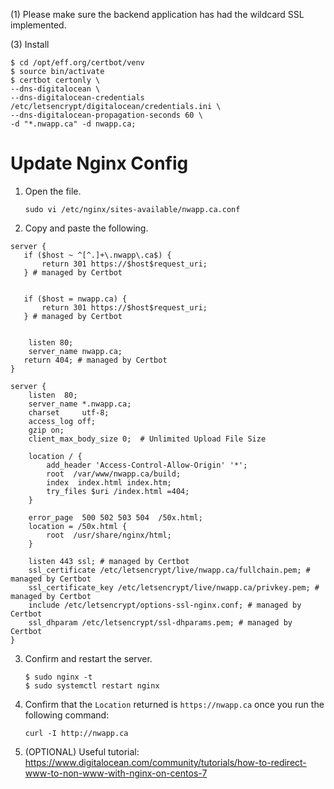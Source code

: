 (1) Please make sure the backend application has had the wildcard SSL implemented.

(3) Install

    $ cd /opt/eff.org/certbot/venv
    $ source bin/activate
    $ certbot certonly \
    --dns-digitalocean \
    --dns-digitalocean-credentials /etc/letsencrypt/digitalocean/credentials.ini \
    --dns-digitalocean-propagation-seconds 60 \
    -d "*.nwapp.ca" -d nwapp.ca;


# Update Nginx Config

1. Open the file.

    ```
    sudo vi /etc/nginx/sites-available/nwapp.ca.conf
    ```


2. Copy and paste the following.

```
server {
   if ($host ~ ^[^.]+\.nwapp\.ca$) {
       return 301 https://$host$request_uri;
   } # managed by Certbot


   if ($host = nwapp.ca) {
       return 301 https://$host$request_uri;
   } # managed by Certbot


    listen 80;
    server_name nwapp.ca;
   return 404; # managed by Certbot
}

server {
    listen  80;
    server_name *.nwapp.ca;
    charset     utf-8;
    access_log off;
    gzip on;
    client_max_body_size 0;  # Unlimited Upload File Size

    location / {
        add_header 'Access-Control-Allow-Origin' '*';
        root  /var/www/nwapp.ca/build;
        index  index.html index.htm;
        try_files $uri /index.html =404;
    }

    error_page  500 502 503 504  /50x.html;
    location = /50x.html {
        root  /usr/share/nginx/html;
    }

    listen 443 ssl; # managed by Certbot
    ssl_certificate /etc/letsencrypt/live/nwapp.ca/fullchain.pem; # managed by Certbot
    ssl_certificate_key /etc/letsencrypt/live/nwapp.ca/privkey.pem; # managed by Certbot
    include /etc/letsencrypt/options-ssl-nginx.conf; # managed by Certbot
    ssl_dhparam /etc/letsencrypt/ssl-dhparams.pem; # managed by Certbot
}
```

3. Confirm and restart the server.

    ```
    $ sudo nginx -t
    $ sudo systemctl restart nginx
    ```

4. Confirm that the `Location` returned is `https://nwapp.ca` once you run the following command:

    ```
    curl -I http://nwapp.ca
    ```

5. (OPTIONAL) Useful tutorial: https://www.digitalocean.com/community/tutorials/how-to-redirect-www-to-non-www-with-nginx-on-centos-7
